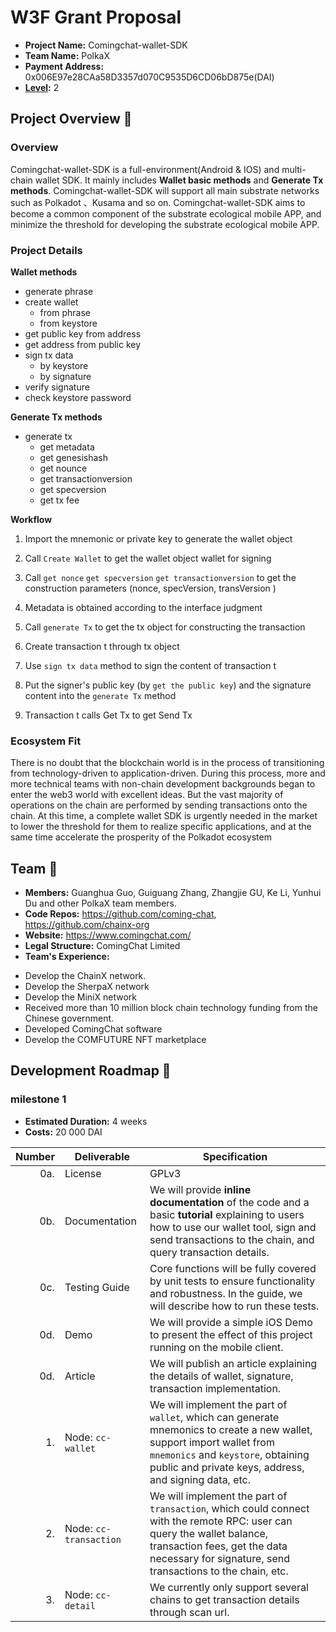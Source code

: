 # W3F Grant Proposal

- **Project Name:** Comingchat-wallet-SDK
- **Team Name:** PolkaX
- **Payment Address:** 0x006E97e28CAa58D3357d070C9535D6CD06bD875e(DAI)
- **[Level](https://github.com/w3f/Grants-Program/tree/master#level_slider-levels):** 2

## Project Overview :page_facing_up:

### Overview
Comingchat-wallet-SDK is a full-environment(Android & IOS) and multi-chain wallet SDK. It mainly includes **Wallet basic methods** and **Generate Tx methods**. Comingchat-wallet-SDK will support all main substrate networks such as Polkadot 、Kusama and so on. Comingchat-wallet-SDK aims to become a common component of the substrate ecological mobile APP, and minimize the threshold for developing the substrate ecological mobile APP.

### Project Details

**Wallet methods**

- generate phrase
- create wallet
    - from phrase
    - from keystore
- get public key from address
- get address from public key
- sign tx data
    - by keystore
    - by signature
- verify signature
- check keystore password

**Generate Tx methods**

- generate tx
    - get metadata
    - get genesishash
    - get nounce
    - get transactionversion
    - get specversion
    - get tx fee

**Workflow**

1. Import the mnemonic or private key to generate the wallet object 

2. Call `Create Wallet` to get the wallet object wallet for signing

3. Call `get nonce` `get specversion` `get transactionversion` to get the construction parameters (nonce, specVersion, transVersion )

4. Metadata is obtained according to the interface judgment

5. Call `generate Tx` to get the tx object for constructing the transaction

6. Create transaction t through tx object

7. Use `sign tx data` method to sign the content of transaction t 

8. Put the signer's public key (by `get the public key`) and the signature content into the `generate Tx` method

9. Transaction t calls Get Tx to get Send Tx

### Ecosystem Fit

There is no doubt that the blockchain world is in the process of transitioning from technology-driven to application-driven. During this process, more and more technical teams with non-chain development backgrounds began to enter the web3 world with excellent ideas. But the vast majority of operations on the chain are performed by sending transactions onto the chain. At this time, a complete wallet SDK is urgently needed in the market to lower the threshold for them to realize specific applications, and at the same time accelerate the prosperity of the Polkadot ecosystem

## Team :busts_in_silhouette:
* **Members:** Guanghua Guo, Guiguang Zhang, Zhangjie GU, Ke Li, Yunhui Du and other PolkaX team members.
* **Code Repos:** https://github.com/coming-chat, https://github.com/chainx-org
* **Website:**	https://www.comingchat.com/
* **Legal Structure:** ComingChat Limited
* **Team's Experience:** 
- Develop the ChainX network. 
- Develop the SherpaX network
- Develop the MiniX network
- Received more than 10 million block chain technology funding from the Chinese government. 
- Developed ComingChat software
- Develop the COMFUTURE NFT marketplace


## Development Roadmap :nut_and_bolt: 
### milestone 1
* **Estimated Duration:** 4 weeks 
* **Costs:** 20 000 DAI

| Number | Deliverable            | Specification                                                |
| -----: | ---------------------- | ------------------------------------------------------------ |
|    0a. | License                | GPLv3                                                        |
|    0b. | Documentation          | We will provide **inline documentation** of the code and a basic **tutorial** explaining to users how to use our wallet tool, sign and send transactions to the chain, and query transaction details. |
|    0c. | Testing Guide          | Core functions will be fully covered by unit tests to ensure functionality and robustness. In the guide, we will describe how to run these tests. |
|    0d. | Demo                   | We will provide a simple iOS Demo to present the effect of this project running on the mobile client. |
|    0d. | Article                | We will publish an article explaining the details of wallet, signature, transaction implementation. |
|     1. | Node: `cc-wallet`      | We will implement the part of `wallet`, which can generate mnemonics to create a new wallet, support import wallet from `mnemonics` and `keystore`,  obtaining public and private keys, address,  and signing data, etc. |
|     2. | Node: `cc-transaction` | We will implement the part of `transaction`, which could connect with the remote RPC: user can query the wallet balance, transaction fees, get the data necessary for signature, send transactions to the chain, etc. |
|     3. | Node: `cc-detail`      | We currently only support several chains to get transaction details through scan url. |
